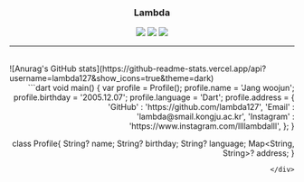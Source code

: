 <div align="center">
  <h3>Lambda</h1>
  <a href="https://hits.seeyoufarm.com"><img src="https://hits.seeyoufarm.com/api/count/incr/badge.svg?url=https%3A%2F%2Fgithub.com%2Flambda127&count_bg=black&title_bg=black&icon=github.svg&icon_color=white&title=GitHUb&edge_flat=true"/></a> <a href="https://www.instagram.com/llllambdalll"><img src="https://img.shields.io/badge/Instagram-%23E4405F?style=flat&logo=Instagram&logoColor=white"
/></a> <a href="mailto:lambda@smail.kongju.ac.kr"><img src="https://img.shields.io/badge/Email-blue?style=flat&logo=Gmail&logoColor=white&link=lambda@smail.kongju.ac.kr"
/></a>
</div>
<hr>
<br>

<div align="left">
![Anurag's GitHub stats](https://github-readme-stats.vercel.app/api?username=lambda127&show_icons=true&theme=dark) 
</div>
<div align="right">  
```dart
void main() {
  var profile = Profile();
  profile.name = 'Jang woojun';
  profile.birthday = '2005.12.07';
  profile.language = 'Dart';
  profile.address = {
    'GitHub' : 'https://github.com/lambda127',
    'Email' : 'lambda@smail.kongju.ac.kr',
    'Instagram' : 'https://www.instagram.com/llllambdalll',
  };
}

class Profile{
  String? name;
  String? birthday;
  String? language;
  Map<String, String>? address; 
}
```
</div>


